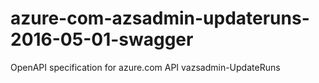 # azure-com-azsadmin-updateruns-2016-05-01-swagger
OpenAPI specification for azure.com API vazsadmin-UpdateRuns
